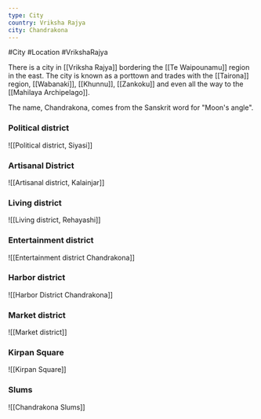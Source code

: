```yaml
---
type: City
country: Vriksha Rajya
city: Chandrakona
---
```



#City #Location #VrikshaRajya

There is a city in [[Vriksha Rajya]] bordering the [[Te Waipounamu]] region in the east. The city is known as a porttown and trades with the [[Tairona]] region, [[Wabanaki]], [[Khunnu]], [[Zankoku]] and even all the way to the [[Mahilaya Archipelago]].

The name, Chandrakona, comes from the Sanskrit word for "Moon's angle".





### Political district
![[Political district, Siyasi]]

### Artisanal District
![[Artisanal district, Kalainjar]]

### Living district
![[Living district, Rehayashi]]

### Entertainment district
![[Entertainment district Chandrakona]]

### Harbor district
![[Harbor District Chandrakona]]

### Market district
![[Market district]]

### Kirpan Square
![[Kirpan Square]]

### Slums
![[Chandrakona Slums]]
